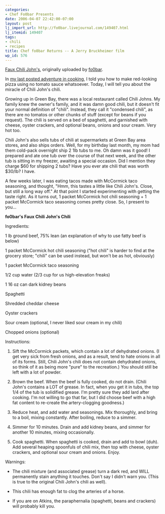 ```yaml
---
categories:
- Chef Fo0bar Presents
date: 2006-04-07 22:42:00-07:00
layout: post
lj_import_url: http://fo0bar.livejournal.com/149407.html
lj_itemid: 149407
tags:
- chili
- recipes
title: Chef fo0bar Returns -- A Jerry Bruckheimer film
wp_id: 576
---
```

<div class="flickr-frame">
  <a href="https://www.flickr.com/photos/25307084@N00/124999147/" title="photo sharing"><img src="https://static.flickr.com/1/124999147_e6c1581571.jpg" class="flickr-photo" alt="" /></a><br /> <span class="flickr-caption"><a href="https://www.flickr.com/photos/25307084@N00/124999147/">Faux Chili John's</a>, originally uploaded by <a href="https://www.flickr.com/people/25307084@N00/">fo0bar</a>.</span>
</div>

In [my last posted adventure in cooking](http://fo0bar.livejournal.com/115236.html), I told you how to make red-looking pizza using no tomato sauce whatsoever. Today, I will tell you about the miracle of Chili John's chili.

Growing up in Green Bay, there was a local restaurant called Chili Johns. My family knew the owner's family, and it was damn good chili, but it doesn't fit your normal definition of "chili". Instead, they call it "condensed chili", as there are no tomatos or other chunks of stuff (except for beans if you request). The chili is served on a bed of spaghetti, and garnished with cheese, oyster crackers, and optional beans, onions and sour cream. Very hot too.

Chili John's also sells tubs of chili at supermarkets at Green Bay area stores, and also ships orders. Well, for my birthday last month, my mom had them cold-pack overnight ship 2 1lb tubs to me. Oh damn was it good! I prepared and ate one tub over the course of that next week, and the other tub is sitting in my freezer, awaiting a special occasion. Did I mention they charge $60 for shipping 2 tubs? Have you ever ate chili that was worth $30/lb? I have.

A few weeks later, I was eating tacos made with McCormick taco seasoning, and thought, "Hmm, this tastes a little like Chili John's. Close, but still a long way off." At that point I started experimenting with getting the taste right. As it turns out, 1 packet McCormick hot chili seasoning + 1 packet McCormick taco seasoning comes pretty close. So, I present to you...

**fo0bar's Faux Chili John's Chili**

Ingredients:
  
1 lb ground beef, 75% lean (an explanation of why to use fatty beef is below)
  
1 packet McCormick hot chili seasoning ("hot chili" is harder to find at the grocery store; "chili" can be used instead, but won't be as hot, obviously)
  
1 packet McCormick taco seasoning
  
1/2 cup water (2/3 cup for us high-elevation freaks)
  
1 16 oz can dark kidney beans
  
Spaghetti
  
Shredded cheddar cheese
  
Oyster crackers
  
Sour cream (optional, I never liked sour cream in my chili)
  
Chopped onions (optional)

Instructions:

1. Sift the McCormick packets, which contain a lot of dehydrated onions. (I get very sick from fresh onions, and as a result, tend to hate onions in all of its forms. Still, Chili John's chili does not contain dehydrated onions, so think of it as being more "pure" to the recreation.) You should still be left with a lot of powder.

2. Brown the beef. When the beef is fully cooked, do not drain. (Chili John's contains a LOT of grease. In fact, when you get it in tubs, the top 1/4 of the tub is solidified grease. I'm pretty sure they add lard after cooking. I'm not willing to go that far, but I did choose beef with a high fat content to re-create the artery-clogging goodness.)

3. Reduce heat, and add water and seasonings. Mix thoroughly, and bring to a boil, mixing constantly. After boiling, reduce to a simmer.

4. Simmer for 10 minutes. Drain and add kidney beans, and simmer for another 10 minutes, mixing occasionally.

5. Cook spaghetti. When spaghetti is cooked, drain and add to bowl (duh). Add several heaping spoonfuls of chili mix, then top with cheese, oyster crackers, and optional sour cream and onions. Enjoy.

Warnings:
  
* The chili mixture (and associated grease) turn a dark red, and WILL permanently stain anything it touches. Don't say I didn't warn you. (This is true to the original Chili John's chili as well).
  
* This chili has enough fat to clog the arteries of a horse.
  
* If you are on Atkins, the paraphernalia (spaghetti, beans and crackers) will probably kill you.
